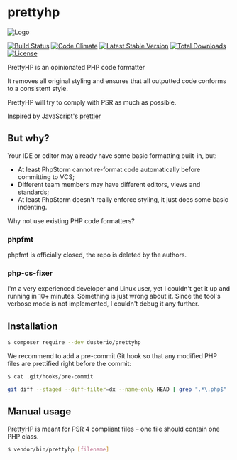 # prettyhp
![Logo](https://www.mysenko.com/images/prettyhp_logo_512_transp5.png)

[![Build Status](https://travis-ci.org/dusterio/prettyhp.svg?branch=master)](https://travis-ci.org/dusterio/prettyhp)
[![Code Climate](https://codeclimate.com/github/dusterio/prettyhp/badges/gpa.svg)](https://codeclimate.com/github/dusterio/prettyhp/badges)
[![Latest Stable Version](https://poser.pugx.org/dusterio/prettyhp/v/stable)](https://packagist.org/packages/dusterio/prettyhp)
[![Total Downloads](https://poser.pugx.org/dusterio/prettyhp/downloads)](https://packagist.org/packages/dusterio/prettyhp)
[![License](https://poser.pugx.org/dusterio/prettyhp/license)](https://packagist.org/packages/dusterio/prettyhp)

PrettyHP is an opinionated PHP code formatter

It removes all original styling and ensures that all outputted code conforms to a consistent style.

PrettyHP will try to comply with PSR as much as possible.

Inspired by JavaScript's [prettier](https://github.com/prettier/prettier)

## But why?

Your IDE or editor may already have some basic formatting built-in, but:

- At least PhpStorm cannot re-format code automatically before committing to VCS;
- Different team members may have different editors, views and standards;
- At least PhpStorm doesn't really enforce styling, it just does some basic indenting.

Why not use existing PHP code formatters?

### phpfmt

phpfmt is officially closed, the repo is deleted by the authors.

### php-cs-fixer

I'm a very experienced developer and Linux user, yet I couldn't get it up and running in 10+ minutes. Something is just wrong
about it. Since the tool's verbose mode is not implemented, I couldn't debug it any further.

## Installation

```bash
$ composer require --dev dusterio/prettyhp
```

We recommend to add a pre-commit Git hook so that any modified PHP files are
prettified right before the commit:

```bash
$ cat .git/hooks/pre-commit

git diff --staged --diff-filter=dx --name-only HEAD | grep ".*\.php$" | xargs -I % sh -c 'vendor/bin/prettyhp format %; git add %'
```

## Manual usage

PrettyHP is meant for PSR 4 compliant files – one file should contain one PHP class.

```bash
$ vendor/bin/prettyhp [filename]
```
